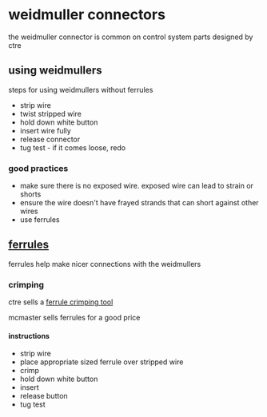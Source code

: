 # weidmuller connectors

the weidmuller connector is common on control system parts designed by ctre

## using weidmullers

steps for using weidmullers without ferrules

* strip wire
* twist stripped wire
* hold down white button
* insert wire fully
* release connector
* tug test - if it comes loose, redo

### good practices

* make sure there is no exposed wire. exposed wire can lead to strain or shorts
* ensure the wire doesn't have frayed strands that can short against other wires
* use ferrules

## [ferrules](https://www.youtube.com/watch?v=AJzCYzr5gXU&feature=youtu.be&t=493)

ferrules help make nicer connections with the weidmullers

### crimping

ctre sells a [ferrule crimping tool](http://www.ctr-electronics.com/weidmuller-ferrule-crimper.html)

mcmaster sells ferrules for a good price

#### instructions

* strip wire
* place appropriate sized ferrule over stripped wire
* crimp
* hold down white button
* insert
* release button
* tug test